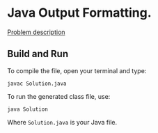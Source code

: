# Java Output Formatting.

[Problem description](https://www.hackerrank.com/challenges/java-output-formatting)

## Build and Run

To compile the file, open your terminal and type:
```
javac Solution.java
```

To run the generated class file, use:
```
java Solution
```

Where `Solution.java` is your Java file.
